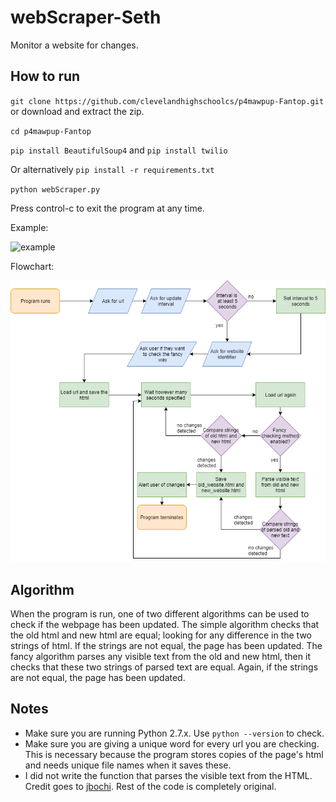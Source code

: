 # webScraper-Seth
Monitor a website for changes.

## How to run

`git clone https://github.com/clevelandhighschoolcs/p4mawpup-Fantop.git` or download and extract the zip.

`cd p4mawpup-Fantop`

`pip install BeautifulSoup4` and `pip install twilio`

Or alternatively `pip install -r requirements.txt`

`python webScraper.py`

Press control-c to exit the program at any time.


Example:

![example](https://image.ibb.co/dR1BkR/example.png)

Flowchart:

![flowchart](https://raw.githubusercontent.com/clevelandhighschoolcs/p4mawpup-Fantop/master/flowchart.png)

## Algorithm
When the program is run, one of two different algorithms can be used to check if the webpage has been updated. The simple algorithm checks that the old html and new html are equal; looking for any difference in the two strings of html. If the strings are not equal, the page has been updated. The fancy algorithm parses any visible text from the old and new html, then it checks that these two strings of parsed text are equal. Again, if the strings are not equal, the page has been updated.

## Notes

* Make sure you are running Python 2.7.x. Use `python --version` to check.
* Make sure you are giving a unique word for every url you are checking. This is necessary because the program stores copies of the page's html and needs unique file names when it saves these.
* I did not write the function that parses the visible text from the HTML. Credit goes to [jbochi](https://stackoverflow.com/users/230636/jbochi). Rest of the code is completely original.
